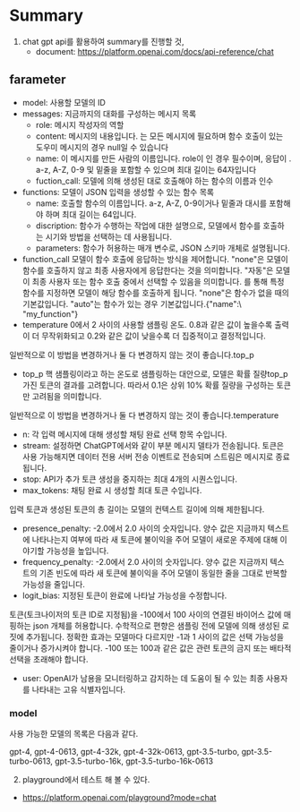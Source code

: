 # Summary

1. chat gpt api를 활용하여 summary를 진행할 것,
   - document: https://platform.openai.com/docs/api-reference/chat
   
## farameter
   - model: 사용할 모델의 ID
   - messages: 지금까지의 대화를 구성하는 메시지 목록
      - role: 메시지 작성자의 역할
      - content: 메시지의 내용입니다. 는 모든 메시지에 필요하며 함수 호출이 있는 도우미 메시지의 경우 null일 수 있습니다
      - name: 이 메시지를 만든 사람의 이름입니다. role이 인 경우 필수이며, 응답이 . a-z, A-Z, 0-9 및 밑줄을 포함할 수 있으며 최대 길이는 64자입니다
      - fuction_call: 모델에 의해 생성된 대로 호출해야 하는 함수의 이름과 인수
   - functions: 모델이 JSON 입력을 생성할 수 있는 함수 목록
      - name: 호출할 함수의 이름입니다. a-z, A-Z, 0-9이거나 밑줄과 대시를 포함해야 하며 최대 길이는 64입니다.
      - discription: 함수가 수행하는 작업에 대한 설명으로, 모델에서 함수를 호출하는 시기와 방법을 선택하는 데 사용됩니다.
      - parameters: 함수가 허용하는 매개 변수로, JSON 스키마 개체로 설명됩니다. 
   - function_call
    모델이 함수 호출에 응답하는 방식을 제어합니다. "none"은 모델이 함수를 호출하지 않고 최종 사용자에게 응답한다는 것을 의미합니다. "자동"은 모델이 최종 사용자 또는 함수 호출 중에서 선택할 수 있음을 의미합니다. 를 통해 특정 함수를 지정하면 모델이 해당 함수를 호출하게 됩니다. "none"은 함수가 없을 때의 기본값입니다. "auto"는 함수가 있는 경우 기본값입니다.{"name":\ "my_function"}
   - temperature
   0에서 2 사이의 사용할 샘플링 온도. 0.8과 같은 값이 높을수록 출력이 더 무작위화되고 0.2와 같은 값이 낮을수록 더 집중적이고 결정적입니다.

   일반적으로 이 방법을 변경하거나 둘 다 변경하지 않는 것이 좋습니다.top_p
   - top_p
   핵 샘플링이라고 하는 온도로 샘플링하는 대안으로, 모델은 확률 질량top_p 가진 토큰의 결과를 고려합니다. 따라서 0.1은 상위 10% 확률 질량을 구성하는 토큰만 고려됨을 의미합니다.

   일반적으로 이 방법을 변경하거나 둘 다 변경하지 않는 것이 좋습니다.temperature
   - n: 각 입력 메시지에 대해 생성할 채팅 완료 선택 항목 수입니다.
   - stream: 설정하면 ChatGPT에서와 같이 부분 메시지 델타가 전송됩니다. 토큰은 사용 가능해지면 데이터 전용 서버 전송 이벤트로 전송되며 스트림은 메시지로 종료됩니다.
   - stop: API가 추가 토큰 생성을 중지하는 최대 4개의 시퀀스입니다.
   - max_tokens: 채팅 완료 시 생성할 최대 토큰 수입니다.

   입력 토큰과 생성된 토큰의 총 길이는 모델의 컨텍스트 길이에 의해 제한됩니다.
   - presence_penalty: -2.0에서 2.0 사이의 숫자입니다. 양수 값은 지금까지 텍스트에 나타나는지 여부에 따라 새 토큰에 불이익을 주어 모델이 새로운 주제에 대해 이야기할 가능성을 높입니다.
   - frequency_penalty: -2.0에서 2.0 사이의 숫자입니다. 양수 값은 지금까지 텍스트의 기존 빈도에 따라 새 토큰에 불이익을 주어 모델이 동일한 줄을 그대로 반복할 가능성을 줄입니다.
   - logit_bias: 지정된 토큰이 완료에 나타날 가능성을 수정합니다.

   토큰(토크나이저의 토큰 ID로 지정됨)을 -100에서 100 사이의 연결된 바이어스 값에 매핑하는 json 개체를 허용합니다. 수학적으로 편향은 샘플링 전에 모델에 의해 생성된 로짓에 추가됩니다. 정확한 효과는 모델마다 다르지만 -1과 1 사이의 값은 선택 가능성을 줄이거나 증가시켜야 합니다. -100 또는 100과 같은 값은 관련 토큰의 금지 또는 배타적 선택을 초래해야 합니다.
   - user: OpenAI가 남용을 모니터링하고 감지하는 데 도움이 될 수 있는 최종 사용자를 나타내는 고유 식별자입니다.

### model
사용 가능한 모델의 목록은 다음과 같다.

   gpt-4, 
   gpt-4-0613, 
   gpt-4-32k, 
   gpt-4-32k-0613, 
   gpt-3.5-turbo, 
   gpt-3.5-turbo-0613, 
   gpt-3.5-turbo-16k, 
   gpt-3.5-turbo-16k-0613

   <!-- text-davinci-003, 
   text-davinci-002, 
   text-davinci-001, 
   text-curie-001, 
   text-babbage-001, 
   text-ada-001, 
   davinci, 
   curie, 
   babbage, 
   ada

   whisper-1

   davinci, 
   curie, 
   babbage, 
   
   ada

   text-embedding-ada-002,
   text-similarity-*-001, 
   text-search-*-*-001, 
   code-search-*-*-001

   text-moderation-stable, 
   text-moderation-latest -->


2. playground에서 테스트 해 볼 수 있다.
- https://platform.openai.com/playground?mode=chat 